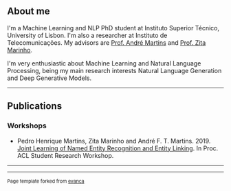 ## About me 

I'm a Machine Learning and NLP PhD student at Instituto Superior Técnico, University of Lisbon. I'm also a researcher at Instituto de Telecomunicações. My advisors are [Prof. André Martins](https://andre-martins.github.io/) and [Prof. Zita Marinho](https://www.cs.cmu.edu/~zmarinho/).

I'm very enthusiastic about Machine Learning and Natural Language Processing, being my main research interests Natural Language Generation and Deep Generative Models.


---

## Publications
### Workshops

* Pedro Henrique Martins, Zita Marinho and André F. T. Martins. 2019. [Joint Learning of Named Entity Recognition and Entity Linking](https://www.aclweb.org/anthology/P19-2026). In Proc. ACL Student Research Workshop.

---




---
<p style="font-size:11px">Page template forked from <a href="https://github.com/evanca/quick-portfolio">evanca</a></p>
<!-- Remove above link if you don't want to attibute -->

